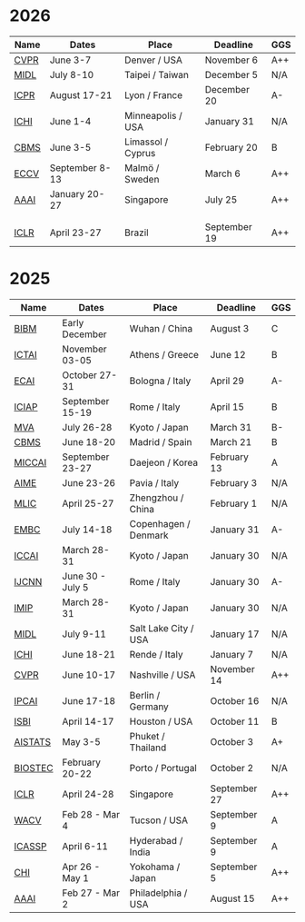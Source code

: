 # 2026
| Name | Dates | Place | Deadline | GGS |
| ---- | ----- | ----- | -------- | --- |
| [CVPR](https://cvpr.thecvf.com/) | June 3-7 | Denver / USA | November 6 | A++ |
| [MIDL](https://2026.midl.io/) | July 8-10 | Taipei / Taiwan | December 5 |  N/A |
| [ICPR](https://icpr2026orgteam.github.io/ICPR2026website/index.html) | August 17-21 | Lyon / France | December 20 | A- |
| [ICHI](https://zhang-informatics.github.io/ICHI2026/index.html) | June 1-4 | Minneapolis / USA | January 31 | N/A |
| [CBMS](https://2026.cbms-conference.org/) | June 3-5 | Limassol / Cyprus | February 20 | B |
| [ECCV](https://eccv.ecva.net/Conferences/2026) | September 8-13 | Malmö / Sweden | March 6 | A++ |
| [AAAI](https://aaai.org/conference/aaai/aaai-26/) | January 20-27 | Singapore | July 25 | A++ |
|  |  |  |  |  |
|  |  |  |  |  |
| [ICLR](https://iclr.cc/Conferences/2026) | April 23-27 | Brazil | September 19 | A++ |

# 2025
| Name | Dates | Place | Deadline | GGS |
| ---- | ----- | ----- | -------- | --- |
| [BIBM](https://biod.whu.edu.cn/bibm2025/) | Early December | Wuhan / China | August 3 | C |
| [ICTAI](https://ictai.computer.org/2025/) | November 03-05 | Athens / Greece | June 12 | B |
| [ECAI](https://ecai2025.org/) | October 27-31 | Bologna / Italy | April 29 | A- |
| [ICIAP](https://sites.google.com/view/iciap25/home) | September 15-19 | Rome / Italy | April 15 | B |  
| [MVA](https://mva-org.jp/mva2025/index) | July 26-28 | Kyoto / Japan | March 31 | B- |
| [CBMS](https://2025.cbms-conference.org/) | June 18-20 | Madrid / Spain | March 21 | B |
| [MICCAI](https://conferences.miccai.org/2025/en/default.asp) | September 23-27 | Daejeon / Korea | February 13 | A | 
| [AIME](https://aime25.aimedicine.info/) | June 23-26 | Pavia / Italy | February 3 | N/A |
| [MLIC](https://www.icmlic.org/) | April 25-27 | Zhengzhou / China | February 1 | N/A |
| [EMBC](https://embc.embs.org/2025/) | July 14-18 | Copenhagen / Denmark | January 31 | A- |
| [ICCAI](https://www.iccai.net/index.html) | March 28-31 | Kyoto / Japan | January 30 | N/A |
| [IJCNN](https://2025.ijcnn.org/) | June 30 - July 5 | Rome / Italy | January 30 | A- |
| [IMIP](https://www.imip.org/index.html) | March 28-31 | Kyoto / Japan | January 30 | N/A |
| [MIDL](https://2025.midl.io/) | July 9-11 | Salt Lake City / USA | January 17 | N/A |
| [ICHI](https://events.dimes.unical.it/ichi2025/) | June 18-21 | Rende / Italy | January 7 | N/A |
| [CVPR](https://cvpr.thecvf.com/Conferences/2025) | June 10-17 | Nashville / USA | November 14 | A++ |
| [IPCAI](https://sites.google.com/view/ipcai2025/home) | June 17-18 | Berlin / Germany | October 16 | N/A | 
| [ISBI](https://biomedicalimaging.org/2025/) | April 14-17 | Houston / USA | October 11 | B |
| [AISTATS](https://aistats.org/aistats2025/index.html) | May 3-5 | Phuket / Thailand | October 3 | A+ |
| [BIOSTEC](https://bioimaging.scitevents.org/Home.aspx) | February 20-22 | Porto / Portugal | October 2 | N/A |
| [ICLR](https://iclr.cc/Conferences/2025) | April 24-28 | Singapore | September 27 | A++ |
| [WACV](https://wacv2025.thecvf.com/) | Feb 28 - Mar 4 | Tucson / USA | September 9 | A |
| [ICASSP](https://2025.ieeeicassp.org/) | April 6-11 | Hyderabad / India | September 9 | A |
| [CHI](https://chi2025.acm.org/) | Apr 26 - May 1 | Yokohama / Japan | September 5 | A++ |
| [AAAI](https://aaai.org/conference/aaai/aaai-25/) | Feb 27 - Mar 2 | Philadelphia / USA | August 15 | A++ |
